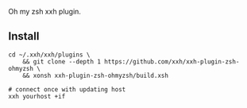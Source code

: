Oh my zsh xxh plugin.

## Install
```
cd ~/.xxh/xxh/plugins \
    && git clone --depth 1 https://github.com/xxh/xxh-plugin-zsh-ohmyzsh \
    && xonsh xxh-plugin-zsh-ohmyzsh/build.xsh
    
# connect once with updating host
xxh yourhost +if
```
